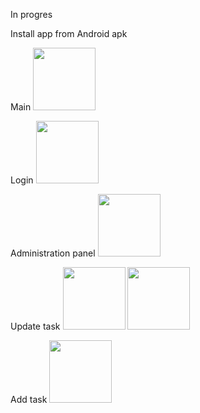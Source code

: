 In progres 


Install app from Android apk 



Main
<img src="![Screenshot_2022-11-19-20-32-10-65_5cc4c8b1bdb1789f65822cf5af52b4a1](https://user-images.githubusercontent.com/47826375/202868309-54d9a319-cf5e-4820-bb3f-720f82eb5ab3.jpg)" width="100">

Login 
<img src="![Screenshot_2022-11-19-20-32-13-44_5cc4c8b1bdb1789f65822cf5af52b4a1](https://user-images.githubusercontent.com/47826375/202868312-e45c481c-8593-4d0d-bef1-2d1e8f22f714.jpg)" width="100">

Administration panel
<img src="![Screenshot_2022-11-19-20-32-17-05_5cc4c8b1bdb1789f65822cf5af52b4a1](https://user-images.githubusercontent.com/47826375/202868315-23893c01-a98e-43f5-994c-a9d92542becf.jpg)" width="100">

Update task 
<img src="![Screenshot_2022-11-19-20-32-23-86_5cc4c8b1bdb1789f65822cf5af52b4a1](https://user-images.githubusercontent.com/47826375/202868316-79d59045-7ab1-414d-b140-01f6ebfc571f.jpg)" width="100">
<img src="![Screenshot_2022-11-19-20-32-26-45_5cc4c8b1bdb1789f65822cf5af52b4a1](https://user-images.githubusercontent.com/47826375/202868317-c3a039ec-f84e-4fa4-8ee1-7e56547d57a0.jpg)" width="100">

Add task 
<img src="![Screenshot_2022-11-19-20-32-30-95_5cc4c8b1bdb1789f65822cf5af52b4a1](https://user-images.githubusercontent.com/47826375/202868319-eddc329d-5636-4c34-ac08-d0946f8c7ee7.jpg)" width="100">

